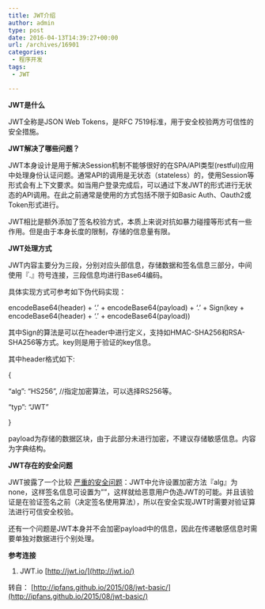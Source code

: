 ```yaml
---
title: JWT介绍
author: admin
type: post
date: 2016-04-13T14:39:27+00:00
url: /archives/16901
categories:
 - 程序开发
tags:
 - JWT

---
```


**JWT是什么**

JWT全称是JSON Web Tokens，是RFC 7519标准，用于安全校验两方可信性的安全措施。

**JWT解决了哪些问题？**

JWT本身设计是用于解决Session机制不能够很好的在SPA/API类型(restful)应用中处理身份认证问题。通常API的调用是无状态（stateless）的，使用Session等形式会有上下文要求。如当用户登录完成后，可以通过下发JWT的形式进行无状态的API调用。在此之前通常是使用的方式包括不限于如Basic Auth、Oauth2或Token形式进行。

JWT相比是额外添加了签名校验方式，本质上来说对抗如暴力碰撞等形式有一些作用。但是由于本身长度的限制，存储的信息量有限。

**JWT处理方式**

JWT内容主要分为三段，分别对应头部信息，存储数据和签名信息三部分，中间使用『.』符号连接，三段信息均进行Base64编码。

具体实现方式可参考如下伪代码实现：

encodeBase64(header) + ‘.’ + encodeBase64(payload) + ‘.’ + Sign(key + encodeBase64(header) + ‘.’ + encodeBase64(payload))

其中Sign的算法是可以在header中进行定义，支持如HMAC-SHA256和RSA-SHA256等方式。key则是用于验证的key信息。

其中header格式如下:

{

“alg”: “HS256”, //指定加密算法，可以选择RS256等。

“typ”: “JWT”

}

payload为存储的数据区块，由于此部分未进行加密，不建议存储敏感信息。内容为字典结构。

**JWT存在的安全问题**

JWT披露了一个比较 [严重的安全问题](https://auth0.com/blog/2015/03/31/critical-vulnerabilities-in-json-web-token-libraries/)：JWT中允许设置加密方法『alg』为none，这样签名信息可设置为””，这样就给恶意用户伪造JWT的可能。并且该验证是在验证签名之前（决定签名使用算法），所以在安全实现JWT时需要对验证算法进行可信安全校验。

还有一个问题是JWT本身并不会加密payload中的信息，因此在传递敏感信息时需要单独对数据进行个别处理。

**参考连接**

1. JWT.io [http://jwt.io/](http://jwt.io/)

转自： [http://ipfans.github.io/2015/08/jwt-basic/](http://ipfans.github.io/2015/08/jwt-basic/)